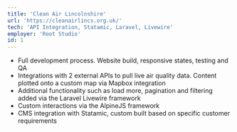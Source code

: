 ```yaml
---
title: 'Clean Air Lincolnshire'
url: 'https://cleanairlincs.org.uk/'
tech: 'API Integration, Statamic, Laravel, Livewire'
employer: 'Root Studio'
id: 1
---
```


- Full development process. Website build, responsive states, testing and QA
- Integrations with 2 external APIs to pull live air quality data. Content plotted onto a custom map via Mapbox integration
- Additional functionality such as load more, pagination and filtering added via the Laravel Livewire framework
- Custom interactions via the AlpineJS framework
- CMS integration with Statamic, custom built based on specific customer requirements